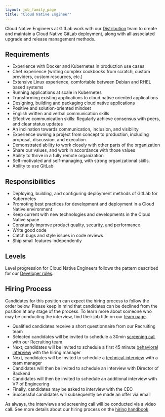 ```yaml
---
layout: job_family_page
title: "Cloud Native Engineer"
---
```


Cloud Native Engineers at GitLab work with our
[Distribution](/job-families/engineering/backend-engineer/#distribution) team to create and
maintain a Cloud Native GitLab deployment, along with all associated
upgrade and release management methods.

## Requirements

- Experience with Docker and Kubernetes in production use cases
- Chef experience (writing complex cookbooks from scratch, custom providers, custom resources, etc.)
- Extensive Linux experience, comfortable between Debian and RHEL based systems
- Running applications at scale in Kubernetes
- Transforming existing applications to cloud native oriented applications
- Designing, building and packaging cloud native applications
- Positive and solution-oriented mindset
- English written and verbal communication skills
- Effective communication skills: Regularly achieve consensus with peers, and clear status updates
- An inclination towards communication, inclusion, and visibility
- Experience owning a project from concept to production, including proposal, discussion, and execution.
- Demonstrated ability to work closely with other parts of the organization
- Share our values, and work in accordance with those values
- Ability to thrive in a fully remote organization
- Self-motivated and self-managing, with strong organizational skills.
- Ability to use GitLab

## Responsibilities

- Deploying, building, and configuring deployment methods of GitLab for
  Kubernetes
- Promoting best practices for development and deployment in a Cloud Native
  environment
- Keep current with new technologies and developments in the Cloud Native space
- Constantly improve product quality, security, and performance
- Write good code
- Catch bugs and style issues in code reviews
- Ship small features independently

## Levels

Level progression for Cloud Native Engineers follows the pattern described
for our [Developer roles](/job-families/engineering/backend-engineer/#levels).

## Hiring Process

Candidates for this position can expect the hiring process to follow the order below. Please keep in mind that candidates can be declined from the position at any stage of the process. To learn more about someone who may be conducting the interview, find their job title on our [team page](https://about.gitlab.com/company/team/).

- Qualified candidates receive a short questionnaire from our Recruiting team
- Selected candidates will be invited to schedule a 30min [screening call](/handbook/hiring/#screening-call) with our Recruiting team
- Next, candidates will be invited to schedule a first 45 minute [behavioral interview](/handbook/hiring/#behavioral-questions-star) with the hiring manager
- Next, candidates will be invited to schedule a [technical interview](/handbook/hiring/interviewing/technical/) with a team manager
- Candidates will then be invited to schedule an interview with Director of Backend
- Candidates will then be invited to schedule an additional interview with VP of Engineering
- Finally, candidates may be asked to interview with the CEO
- Successful candidates will subsequently be made an offer via email

As always, the interviews and screening call will be conducted via a video call.
See more details about our hiring process on the [hiring handbook](/handbook/hiring/).
